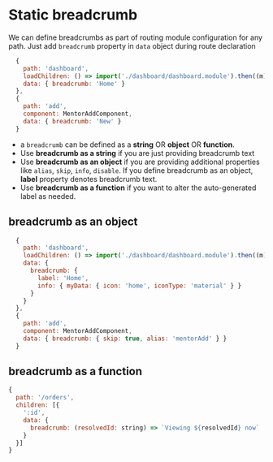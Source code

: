 # Static breadcrumb

We can define breadcrumbs as part of routing module configuration for any path. Just add `breadcrumb` property in `data` object during route declaration

```javascript
  {
    path: 'dashboard',
    loadChildren: () => import('./dashboard/dashboard.module').then((m) => m.DashboardModule),
    data: { breadcrumb: 'Home' }
  },
  {
    path: 'add',
    component: MentorAddComponent,
    data: { breadcrumb: 'New' }
  }
```

- a `breadcrumb` can be defined as a **string** OR **object** OR **function**.
- Use **breadcrumb as a string** if you are just providing breadcrumb text
- Use **breadcrumb as an object** if you are providing additional properties like `alias`, `skip`, `info`, `disable`. If you define breadcrumb as an object, **label** property denotes breadcrumb text.
- Use **breadcrumb as a function** if you want to alter the auto-generated label as needed.

## breadcrumb as an object

```javascript
  {
    path: 'dashboard',
    loadChildren: () => import('./dashboard/dashboard.module').then((m) => m.DashboardModule),
    data: {
      breadcrumb: {
        label: 'Home',
        info: { myData: { icon: 'home', iconType: 'material' } }
      }
    }
  },
  {
    path: 'add',
    component: MentorAddComponent,
    data: { breadcrumb: { skip: true, alias: 'mentorAdd' } }
  }
```

## breadcrumb as a function

```javascript
{
  path: '/orders',
  children: [{
    ':id',
    data: {
      breadcrumb: (resolvedId: string) => `Viewing ${resolvedId} now`
    }
  }]
}
```
